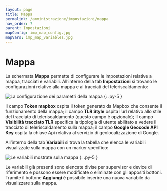 ```yaml
---
layout: page
title: Mappa
permalink: /amministrazione/impostazioni/mappa
nav_order: 7
parent: Impostazioni
mapConfig: imp_map_config.jpg
mapVars: imp_map_variables.jpg
---
```


# Mappa

La schermata **Mappa** permette di configurare le impostazioni relative a mappa, tracciati e variabili.
All’interno della tab **Impostazioni** si trovano le configurazioni relative alla mappa e ai tracciati del teleriscaldamento:

![La configurazione dei parametri della mappa](/assets/images/{{page.mapConfig}})
{: .py-5 }

Il campo **Token mapbox** ospita il token generato da Mapbox che consente il funzionamento della mappa; il campo **TLR Style** ospita l’url relativo allo stile del tracciato di teleriscaldamento (questo campo è opzionale); Il campo **Visibilità tracciato TLR** specifica la tipologia di utente abilitato a vedere il tracciato di teleriscaldamento sulla mappa; il campo **Google Geocode API Key** ospita la chiave Api relativa al servizio di geolocalizzazione di Google.

All’interno della tab **Variabili** si trova la tabella che elenca le variabili visualizzate sulla mappa con un marker specifico:

![Le variabili mostrate sulla mappa](/assets/images/{{page.mapVars}})
{: .py-5 }

Le variabili già presenti sono elencate divise per supervisor e device di riferimento e possono essere modificate o eliminate con gli appositi bottoni. Tramite il bottone **Aggiungi** è possibile inserire una nuova variabile da visualizzare sulla mappa.
